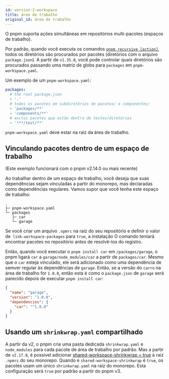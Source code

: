 ```yaml
---
id: version-2-workspace
title: área de trabalho
original_id: área de trabalho
---
```


O pnpm suporta ações simultâneas em repositórios multi-pacotes (espaços de trabalho).

Por padrão, quando você executa os comandos [`pnpm recursive [action]`](pnpm-recursive.md),
todos os diretórios são procurados por pacotes (diretórios com o arquivo `package.json`).
A partir de `v1.35.0`, você pode controlar quais diretórios são procurados passando uma matriz de globs para `packages` em `pnpm-workspace.yaml`.

Um exemplo de um `pnpm-workspace.yaml`:

```yaml
packages:
  # the root package.json
  - '.'
  # todos os pacotes em subdiretórios de pacotes/ e componentes/
  - 'packages/**'
  - 'components/**'
  # exclui pacotes que estão dentro de testes/diretórios
  - '!**/test/**'
```

`pnpm-workspace.yaml` deve estar na raiz da área de trabalho.

## Vinculando pacotes dentro de um espaço de trabalho

(Este exemplo funcionará com o pnpm v2.14.0 ou mais recente)

Ao trabalhar dentro de um espaço de trabalho, você deseja que suas dependências sejam vinculadas a partir do monorepo, mas declaradas como dependências regulares.
Vamos supor que você tenha este espaço de trabalho:

```
.
├─ pnpm-workspace.yaml
└─ packages
   ├─ car
   └─ garage
```

Se você criar um arquivo `.npmrc` na raiz do seu repositório e definir o valor de` link-workspace-packages` para `true`, a instalação
O comando tentará encontrar pacotes no repositório antes de resolvê-los do registro.

Então, quando você executar o `pnpm install car` em `/packages/garage`, o pnpm ligará `car` a `garage/node_modules/car` a partir de `packages/car`.
Mesmo que o `car` esteja vinculado, ele será adicionado como uma dependência de semver regular às dependências de `garage`. Então, se a versão do `carro` na área de trabalho for `1.0.0`, então esta é
como o `package.json` de `garage` será parecido depois de executar `pnpm install car`:

```json
{
  "name": "garage",
  "version": "1.0.0",
  "dependencies": {
    "car": "^1.0.0"
  }
}
```

## Usando um `shrinkwrap.yaml` compartilhado

A partir da v2, o pnpm cria uma pasta dedicada `shrinkwrap.yaml` e `node_modules` para cada pacote de área de trabalho por padrão.
Mas a partir de `v2.17.0`, é possível adicionar [shared-workspace-shrinkwrap = true](pnpm-recursive.md#shared-workspace-shrinkwrap) à raiz` .npmrc` do seu monorepo.
Quando e `shared-workspace-shrinkwrap` é `true`, os pacotes usam um único `shrinkwrap.yaml` na raiz do monorepo.
Esta configuração será `true` por padrão a partir do pnpm v3.